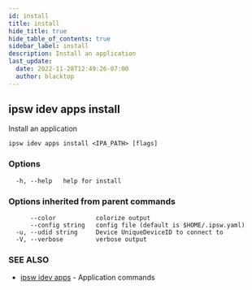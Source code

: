 ```yaml
---
id: install
title: install
hide_title: true
hide_table_of_contents: true
sidebar_label: install
description: Install an application
last_update:
  date: 2022-11-28T12:49:26-07:00
  author: blacktop
---
```

## ipsw idev apps install

Install an application

```
ipsw idev apps install <IPA_PATH> [flags]
```

### Options

```
  -h, --help   help for install
```

### Options inherited from parent commands

```
      --color           colorize output
      --config string   config file (default is $HOME/.ipsw.yaml)
  -u, --udid string     Device UniqueDeviceID to connect to
  -V, --verbose         verbose output
```

### SEE ALSO

* [ipsw idev apps](/docs/cli/ipsw/idev/apps)	 - Application commands

